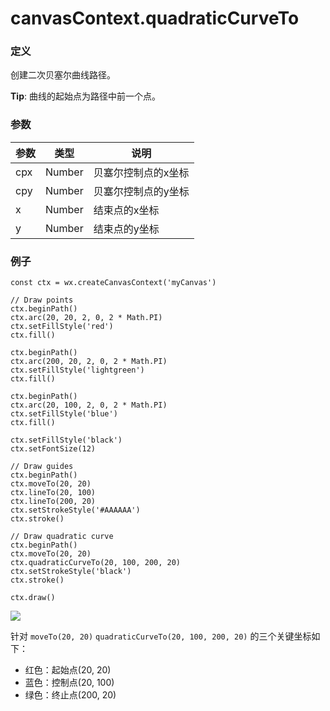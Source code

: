 <!-- https://mp.weixin.qq.com/debug/wxadoc/dev/api/canvas/quadratic-curve-to.html -->

canvasContext.quadraticCurveTo
==============================

### 定义

创建二次贝塞尔曲线路径。

**Tip**: 曲线的起始点为路径中前一个点。

### 参数

  参数  |  类型     |  说明         
--------|-----------|---------------
  cpx   |  Number   |贝塞尔控制点的x坐标
  cpy   |  Number   |贝塞尔控制点的y坐标
  x     |  Number   | 结束点的x坐标 
  y     |  Number   | 结束点的y坐标 

### 例子

    const ctx = wx.createCanvasContext('myCanvas')
    
    // Draw points
    ctx.beginPath()
    ctx.arc(20, 20, 2, 0, 2 * Math.PI)
    ctx.setFillStyle('red')
    ctx.fill()
    
    ctx.beginPath()
    ctx.arc(200, 20, 2, 0, 2 * Math.PI)
    ctx.setFillStyle('lightgreen')
    ctx.fill()
    
    ctx.beginPath()
    ctx.arc(20, 100, 2, 0, 2 * Math.PI)
    ctx.setFillStyle('blue')
    ctx.fill()
    
    ctx.setFillStyle('black')
    ctx.setFontSize(12)
    
    // Draw guides
    ctx.beginPath()
    ctx.moveTo(20, 20)
    ctx.lineTo(20, 100)
    ctx.lineTo(200, 20)
    ctx.setStrokeStyle('#AAAAAA')
    ctx.stroke()
    
    // Draw quadratic curve
    ctx.beginPath()
    ctx.moveTo(20, 20)
    ctx.quadraticCurveTo(20, 100, 200, 20)
    ctx.setStrokeStyle('black')
    ctx.stroke()
    
    ctx.draw()
    

![](https://mp.weixin.qq.com/debug/wxadoc/dev/image/canvas/quadratic-curve-to.png?t=201828)

针对 `moveTo(20, 20)` `quadraticCurveTo(20, 100, 200, 20)` 的三个关键坐标如下：

*   红色：起始点(20, 20)
*   蓝色：控制点(20, 100)
*   绿色：终止点(200, 20)
